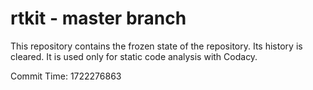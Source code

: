 # rtkit - master branch

This repository contains the frozen state of the repository.
Its history is cleared. It is used only for static code
analysis with Codacy.

Commit Time: 1722276863